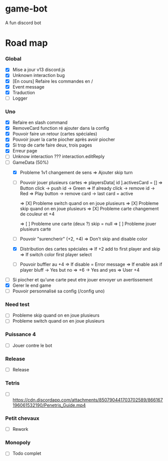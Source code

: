 # game-bot
A fun discord bot

# Road map

### Global
- [X] Mise a jour v13 discord.js
- [X] Unknown interaction bug
- [X] [En cours] Refaire les commandes en /
- [X] Event message
- [X] Traduction
- [ ] Logger

### Uno
- [X] Refaire en slash command
- [X] RemoveCard function ré ajouter dans la config
- [X] Pouvoir faire un retour (cartes spéciales)
- [X] Pouvoir jouer la carte piocher après avoir piocher
- [X] Si trop de carte faire deux, trois pages
- [X] Erreur page
- [ ] Unknow interaction ??? interaction.editReply
- [ ] GameData (50%)
    - [X] Probleme 1v1 changement de sens 
        => Ajouter skip turn 
    - [ ] Pouvoir jouer plusieurs cartes
        => playersData[ id ].activesCard = []
        => Button click -> push id -> Green
        => If already click -> remove id -> Red
        => Play button -> remove card -> last card = active
        
        => [X] Probleme switch quand on en joue plusieurs 
        => [X] Probleme skip quand on en joue plusieurs 
        => [X] Probleme carte changement de couleur et +4

        => [ ] Probleme une carte (deux ?) skip = null
        => [ ] Probleme jouer plusieurs carte
    - [ ] Pouvoir "surencherir" (+2, +4)
        => Don't skip and disable color
    - [X] Distribution des cartes spéciales
        => If +2 add to first player and skip
        => If switch color first player select
    - [ ] Pouvoir buffler au +4
        => If disable = Error message
        => If enable ask if player bluff
            -> Yes but no => +6
            -> Yes and yes => User +4
- [ ] Si piocher et qu'une carte peut etre jouer envoyer un avertissement
- [X] Gerer le end game
- [ ] Pouvoir personnalisé sa config (/config uno)

### Need test
- [ ] Probleme skip quand on en joue plusieurs 
- [ ] Probleme switch quand on en joue plusieurs 

### Puissance 4 
- [ ] Jouer contre le bot

### Release
- [ ] Release

### Tetris
- [ ] https://cdn.discordapp.com/attachments/850790441703702589/866167196061532190/Penetris_Guide.mp4

### Petit chevaux
- [ ] Rework

### Monopoly
- [ ] Todo complet
